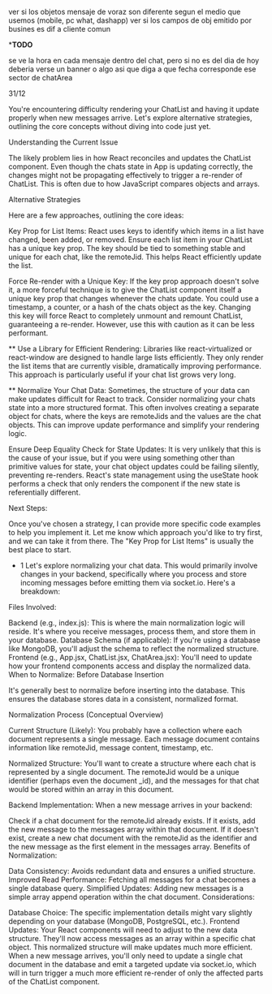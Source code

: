 ver si los objetos mensaje de voraz son diferente segun el medio que usemos (mobile, pc what, dashapp)
ver si los campos de obj emitido por busines es dif a cliente comun

***TODO**

se ve la hora en cada mensaje dentro del chat, pero si no es del dia de hoy deberia verse un banner o algo asi que diga a que fecha corresponde ese sector de chatArea 

31/12

You're encountering difficulty rendering your ChatList and having it update properly when new messages arrive. Let's explore alternative strategies, outlining the core concepts without diving into code just yet.

Understanding the Current Issue

The likely problem lies in how React reconciles and updates the ChatList component. Even though the chats state in App is updating correctly, the changes might not be propagating effectively to trigger a re-render of ChatList. This is often due to how JavaScript compares objects and arrays.



Alternative Strategies

Here are a few approaches, outlining the core ideas:

Key Prop for List Items: React uses keys to identify which items in a list have changed, been added, or removed. Ensure each list item in your ChatList has a unique key prop. The key should be tied to something stable and unique for each chat, like the remoteJid. This helps React efficiently update the list.

Force Re-render with a Unique Key: If the key prop approach doesn't solve it, a more forceful technique is to give the ChatList component itself a unique key prop that changes whenever the chats update. You could use a timestamp, a counter, or a hash of the chats object as the key. Changing this key will force React to completely unmount and remount ChatList, guaranteeing a re-render. However, use this with caution as it can be less performant.

** Use a Library for Efficient Rendering: Libraries like react-virtualized or react-window are designed to handle large lists efficiently. They only render the list items that are currently visible, dramatically improving performance. This approach is particularly useful if your chat list grows very long.

** Normalize Your Chat Data: Sometimes, the structure of your data can make updates difficult for React to track. Consider normalizing your chats state into a more structured format. This often involves creating a separate object for chats, where the keys are remoteJids and the values are the chat objects. This can improve update performance and simplify your rendering logic.

Ensure Deep Equality Check for State Updates: It is very unlikely that this is the cause of your issue, but if you were using something other than primitive values for state, your chat object updates could be failing silently, preventing re-renders. React's state management using the useState hook performs a check that only renders the component if the new state is referentially different.


Next Steps:

Once you've chosen a strategy, I can provide more specific code examples to help you implement it. Let me know which approach you'd like to try first, and we can take it from there. The "Key Prop for List Items" is usually the best place to start.


- 1
Let's explore normalizing your chat data. This would primarily involve changes in your backend, specifically where you process and store incoming messages before emitting them via socket.io. Here's a breakdown:

Files Involved:

Backend (e.g., index.js): This is where the main normalization logic will reside. It's where you receive messages, process them, and store them in your database.
Database Schema (if applicable): If you're using a database like MongoDB, you'll adjust the schema to reflect the normalized structure.
Frontend (e.g., App.jsx, ChatList.jsx, ChatArea.jsx): You'll need to update how your frontend components access and display the normalized data.
When to Normalize: Before Database Insertion

It's generally best to normalize before inserting into the database. This ensures the database stores data in a consistent, normalized format.

Normalization Process (Conceptual Overview)

Current Structure (Likely): You probably have a collection where each document represents a single message. Each message document contains information like remoteJid, message content, timestamp, etc.

Normalized Structure: You'll want to create a structure where each chat is represented by a single document. The remoteJid would be a unique identifier (perhaps even the document _id), and the messages for that chat would be stored within an array in this document.

Backend Implementation: When a new message arrives in your backend:

Check if a chat document for the remoteJid already exists.
If it exists, add the new message to the messages array within that document.
If it doesn't exist, create a new chat document with the remoteJid as the identifier and the new message as the first element in the messages array.
Benefits of Normalization:

Data Consistency: Avoids redundant data and ensures a unified structure.
Improved Read Performance: Fetching all messages for a chat becomes a single database query.
Simplified Updates: Adding new messages is a simple array append operation within the chat document.
Considerations:

Database Choice: The specific implementation details might vary slightly depending on your database (MongoDB, PostgreSQL, etc.).
Frontend Updates: Your React components will need to adjust to the new data structure. They'll now access messages as an array within a specific chat object.
This normalized structure will make updates much more efficient. When a new message arrives, you'll only need to update a single chat document in the database and emit a targeted update via socket.io, which will in turn trigger a much more efficient re-render of only the affected parts of the ChatList component.